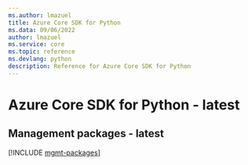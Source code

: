 ```yaml
---
ms.author: lmazuel
title: Azure Core SDK for Python
ms.data: 09/06/2022
author: lmazuel
ms.service: core
ms.topic: reference
ms.devlang: python
description: Reference for Azure Core SDK for Python
---
```

# Azure Core SDK for Python - latest

## Management packages - latest
[!INCLUDE [mgmt-packages](core-mgmt-index.md)]